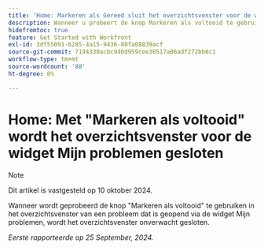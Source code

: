 ```yaml
---
title: 'Home: Markeren als Gereed sluit het overzichtsvenster voor de widget Mijn problemen'
description: Wanneer u probeert de knop Markeren als voltooid te gebruiken in het overzichtsvenster van een probleem dat is geopend via de widget Mijn problemen, wordt het overzichtsvenster onverwacht gesloten.
hidefromtoc: true
feature: Get Started with Workfront
exl-id: 3df55091-6285-4a15-9436-80fa08839acf
source-git-commit: 7194330acbc940d959cee30517a06adf272bb6c1
workflow-type: tm+mt
source-wordcount: '88'
ht-degree: 0%

---
```


# Home: Met &quot;Markeren als voltooid&quot; wordt het overzichtsvenster voor de widget Mijn problemen gesloten

>[!NOTE]
>
>Dit artikel is vastgesteld op 10 oktober 2024.

Wanneer wordt geprobeerd de knop &quot;Markeren als voltooid&quot; te gebruiken in het overzichtsvenster van een probleem dat is geopend via de widget Mijn problemen, wordt het overzichtsvenster onverwacht gesloten.

_Eerste rapporteerde op 25 September, 2024._
